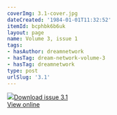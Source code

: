 ```yaml
---
coverImg: 3.1-cover.jpg
dateCreated: '1984-01-01T11:32:52'
itemId: bcphbk6b6uk
layout: page
name: Volume 3, issue 1
tags:
- hasAuthor: dreamnetwork
- hasTag: dream-network-volume-3
- hasTag: dreamnetwork
type: post
urlSlug: '3.1'
---
```

<img class="card-journal-img" src="../images/3.1-rect.jpg"/><a href="../files/pdfs/Volume_3/3.1-2-Dream-Network-Bulletin-Vol.3-No-1-2.pdf" download="">Download issue 3.1</a><br><a href="../files/pdfs/Volume_3/3.1-2-Dream-Network-Bulletin-Vol.3-No-1-2.pdf">View online</a>